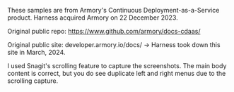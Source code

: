 These samples are from Armory's Continuous Deployment-as-a-Service product. Harness acquired Armory on 22 December 2023.

Original public repo: https://www.github.com/armory/docs-cdaas/

Original public site: developer.armory.io/docs/ -> Harness took down this site in March, 2024.

I used Snagit's scrolling feature to capture the screenshots. The main body content is correct, but you do see duplicate left and right menus due to the scrolling capture.